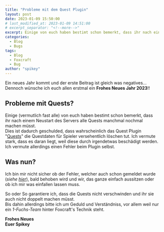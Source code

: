 ```yaml
---
title: "Probleme mit dem Quest Plugin"
layout: post
date: 2023-01-09 15:50:00
# last_modified_at: 2023-01-09 14:51:00
# excerpt_separator: "<!--more-->"
excerpt: Einige von euch haben bestimt schon bemerkt, dass ihr nach einem Neustart des Servers alle Quests manchmal nochmal machen müsst. Dies ist dadurch geschulded, dass wahrscheinlich das Quest Plugin "Quests" die Questdaten für Spieler versehentlich löschen tut. Ich vermute stark, dass es daran liegt, weil diese durch irgendetwas beschädigt werden. Ich vermute allerdings einen Fehler beim Plugin selbst.
categories:
  - Blog
  - Bugs
tags:
  - Blog
  - Foxcraft
  - Bug
author: "spikey"
---
```


Ein neues Jahr kommt und der erste Beitrag ist gleich was negatives...\
Dennoch wünsche ich euch allen erstmal ein **Frohes Neues Jahr 2023**!!

## Probleme mit Quests?

Einige (vermutlich fast alle) von euch haben bestimt schon bemerkt, dass ihr nach einem Neustart des Servers alle Quests manchmal nochmal machen müsst.\
Dies ist dadurch geschulded, dass wahrscheinlich das Quest Plugin "[Quests](https://spikey.biz/d6c7)" die Questdaten für Spieler versehentlich löschen tut. Ich vermute stark, dass es daran liegt, weil diese durch irgendetwas beschädigt werden. Ich vermute allerdings einen Fehler beim Plugin selbst.

<!--more-->

## Was nun?

Ich bin mir nicht sicher ob der Fehler, welcher auch schon gemeldet wurde (*siehe [hier](https://github.com/PikaMug/Quests/issues/2046)*), bald behoben wird und wir, das ganze einfach aussitzen oder ob ich mir was einfallen lassen muss.

So oder So garantiere ich, dass die Quests nicht verschwinden und ihr sie auch nicht doppelt machen müsst.\
Bis dahin allerdings bitte ich um Geduld und Verständniss, vor allem weil nur ein *1-Fuchs-Team* hinter Foxcraft's Technik steht.

**Frohes Neues**\
**Euer Spikey**